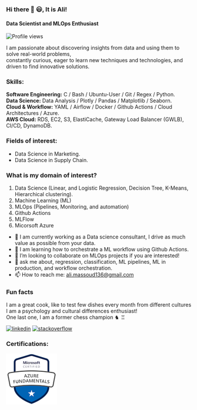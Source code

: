 ### Hi there 👋 😃, It is Ali!
#### Data Scientist and MLOps Enthusiast  
![Profile views](https://gpvc.arturio.dev/AliMassoud)  

I am passionate about discovering insights from data and using them to solve real-world problems,  
constantly curious, eager to learn new techniques and technologies, and driven to find innovative solutions.

### Skills:   
  **Software Engineering:** C / Bash / Ubuntu-User / Git / Regex / Python.    
  **Data Science:** Data Analysis / Plotly / Pandas / Matplotlib / Seaborn.   
  **Cloud & Workflow:** YAML / Airflow / Docker / Github Actions / Cloud Architectures / Azure.   
  **AWS Cloud:** RDS, EC2, S3, ElastiCache, Gateway Load Balancer (GWLB), CI/CD, DynamoDB. 
### Fields of interest:  
- Data Science in Marketing.
- Data Science in Supply Chain.

### What is my domain of interest?
1. Data Science (Linear, and Logistic Regression, Decision Tree, K-Means, Hierarchical clustering). 
2. Machine Learning (ML)
3. MLOps (Pipelines, Monitoring, and automation)
4. Github Actions
5. MLFlow
6. Micorsoft Azure

- 🔭 I am currently working as a Data science consultant, I drive as much value as possible from your data. 
- 🌱 I am learning how to orchestrate a ML workflow using Github Actions. 
- 👯 I’m looking to collaborate on MLOps projects if you are interested! 
- 💬 ask me about, regression, classification, ML pipelines, ML in production, and workflow orchestration. 
- 📫 How to reach me: ali.massoud136@gmail.com 

### Fun facts
I am a great cook, like to test few dishes every month from different cultures  
I am a psychology and cultural differences enthusiast!  
One last one, I am a former chess champion ♞ ♖

[<img src='https://cdn.jsdelivr.net/npm/simple-icons@3.0.1/icons/linkedin.svg' alt='linkedin' height='40'>](https://www.linkedin.com/in/ali-massoud//) [<img src='https://cdn.jsdelivr.net/npm/simple-icons@3.0.1/icons/stackoverflow.svg' alt='stackoverflow' height='40'>](https://stackoverflow.com/users/15540632/ali-massoud)
  
### Certifications:

![Design and Development](https://github.com/AliMassoud/AliMassoud/blob/main/azure-fundamentals-Ali%20Massoud.png) 

<!-- ### Published Articles:  
<a target="_blank" href="https://github-readme-medium-recent-article.vercel.app/medium/@ali.massoud136/0">
 <img src="https://github-readme-medium-recent-article.vercel.app/medium/@ali.massoud136/0" alt="Recent Article 0">  -->

